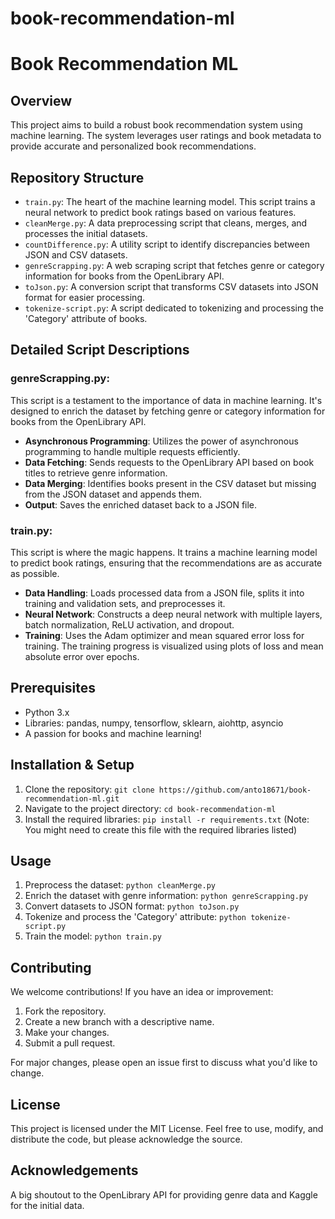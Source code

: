 # book-recommendation-ml

Book Recommendation ML
======================

Overview
--------

This project aims to build a robust book recommendation system using machine learning. The system leverages user ratings and book metadata to provide accurate and personalized book recommendations.

Repository Structure
--------------------

- `train.py`: The heart of the machine learning model. This script trains a neural network to predict book ratings based on various features.
- `cleanMerge.py`: A data preprocessing script that cleans, merges, and processes the initial datasets.
- `countDifference.py`: A utility script to identify discrepancies between JSON and CSV datasets.
- `genreScrapping.py`: A web scraping script that fetches genre or category information for books from the OpenLibrary API.
- `toJson.py`: A conversion script that transforms CSV datasets into JSON format for easier processing.
- `tokenize-script.py`: A script dedicated to tokenizing and processing the 'Category' attribute of books.

Detailed Script Descriptions
----------------------------

### genreScrapping.py:

This script is a testament to the importance of data in machine learning. It's designed to enrich the dataset by fetching genre or category information for books from the OpenLibrary API. 

- **Asynchronous Programming**: Utilizes the power of asynchronous programming to handle multiple requests efficiently.
- **Data Fetching**: Sends requests to the OpenLibrary API based on book titles to retrieve genre information.
- **Data Merging**: Identifies books present in the CSV dataset but missing from the JSON dataset and appends them.
- **Output**: Saves the enriched dataset back to a JSON file.

### train.py:

This script is where the magic happens. It trains a machine learning model to predict book ratings, ensuring that the recommendations are as accurate as possible.

- **Data Handling**: Loads processed data from a JSON file, splits it into training and validation sets, and preprocesses it.
- **Neural Network**: Constructs a deep neural network with multiple layers, batch normalization, ReLU activation, and dropout.
- **Training**: Uses the Adam optimizer and mean squared error loss for training. The training progress is visualized using plots of loss and mean absolute error over epochs.

Prerequisites
-------------

- Python 3.x
- Libraries: pandas, numpy, tensorflow, sklearn, aiohttp, asyncio
- A passion for books and machine learning!

Installation & Setup
--------------------

1. Clone the repository: `git clone https://github.com/anto18671/book-recommendation-ml.git`
2. Navigate to the project directory: `cd book-recommendation-ml`
3. Install the required libraries: `pip install -r requirements.txt` (Note: You might need to create this file with the required libraries listed)

Usage
-----

1. Preprocess the dataset: `python cleanMerge.py`
2. Enrich the dataset with genre information: `python genreScrapping.py`
3. Convert datasets to JSON format: `python toJson.py`
4. Tokenize and process the 'Category' attribute: `python tokenize-script.py`
5. Train the model: `python train.py`

Contributing
------------

We welcome contributions! If you have an idea or improvement:

1. Fork the repository.
2. Create a new branch with a descriptive name.
3. Make your changes.
4. Submit a pull request.

For major changes, please open an issue first to discuss what you'd like to change.

License
-------

This project is licensed under the MIT License. Feel free to use, modify, and distribute the code, but please acknowledge the source.

Acknowledgements
----------------

A big shoutout to the OpenLibrary API for providing genre data and Kaggle for the initial data.

